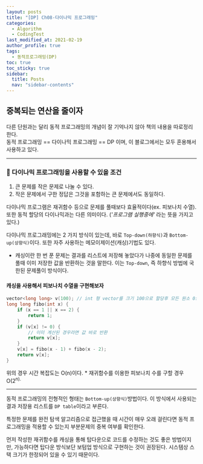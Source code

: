 ```yaml
---
layout: posts
title: "[DP] Ch08-다이나믹 프로그래밍"
categories:
  - Algorithm
  - CodingTest
last_modified_at: 2021-02-19
author_profile: true
tags:
  - 동적프로그래밍(DP)
toc: true
toc_sticky: true
sidebar:
  title: Posts
  nav: "sidebar-contents"
---
```


## 중복되는 연산을 줄이자

다른 단원과는 달리 동적 프로그래밍의 개념이 잘 기억나지 않아 책의 내용을 따로정리한다.<br> 동적 프로그래밍 == 다이나믹 프로그래밍 == DP 이며, 이 블로그에서는 모두 혼용해서 사용하고 있다.

-----

### 🚩 다이나믹 프로그래밍을 사용할 수 있을 조건

1. 큰 문제를 작은 문제로 나눌 수 있다.
2. 작은 문제에서 구한 정답은 그것을 포함하는 큰 문제에서도 동일하다.

다이나믹 프로그램은 재귀함수 등으로 문제를 풀때보다 효율적이다(ex. 피보나치 수열). 또한 동적 할당의 다이나믹과는 다른 의미이다. (*'프로그램 실행중에'* 라는 뜻을 가지고 있다.)


다이나믹 프로그래밍에는 2 가지 방식이 있는데, 바로 ```Top-down(하향식)```과 ```Bottom-up(상향식)```이다. 또한 자주 사용하는 메모이제이션(캐싱)기법도 있다.

- 캐싱이란 한 번 푼 문제는 결과를 리스트에 저장해 놓았다가 나중에 동일한 문제를 풀때 이미 저장한 값을 반환하는 것을 말한다. 이는 ```Top-down```, 즉 하향식 방법에 국한된 문제풀이 방식이다.


#### 캐싱을 사용해서 피보나치 수열을 구현해보자

```c++
vector<long long> v(100); // int 형 vector를 크기 100으로 할당후 모든 원소 0으로 초기화
long long fibo(int x) {
	if (x == 1 || x == 2) {
		return 1;
	}
	if (v[x] != 0) {
		// 이미 계산된 경우라면 값 바로 반환
		return v[x];
	}
	v[x] = fibo(x - 1) + fibo(x - 2);
	return v[x];
}
```

위의 경우 시간 복잡도는 O(n)이다. * 재귀함수를 이용한 피보나치 수를 구할 경우 O(2<sup>n).

-----

동적 프로그래밍의 전형적인 형태는 ```Bottom-up(상향식)```방법이다. 이 방식에서 사용되는 결과 저장용 리스트를 ```DP table```이라고 부른다.

특정한 문제를 완전 탐색 알고리즘으로 접근했을 때 시간이 매우 오래 걸린다면 동적 프로그래밍을 적용할 수 있는지 부분문제의 중복 여부를 확인한다.

먼저 작성한 재귀함수를 캐싱을 통해 탑다운으로 코드를 수정하는 것도 좋은 방법이지만, 가능하다면 탑다운 방식보단 보텀업 방식으로 구현하는 것이 권장된다. 시스템상 스택 크기가 한정되어 있을 수 있기 때문이다.
